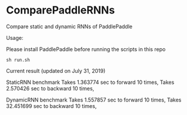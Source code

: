 # ComparePaddleRNNs

Compare static and dynamic RNNs of PaddlePaddle

Usage:

Please install PaddlePaddle before running the scripts in this repo

```
sh run.sh
```

Current result (updated on July 31, 2019)


StaticRNN benchmark
Takes 1.363774 sec to forward 10 times,
Takes 2.570426 sec to backward 10 times,

DynamicRNN benchmark
Takes 1.557857 sec to forward 10 times,
Takes 32.451699 sec to backward 10 times,
